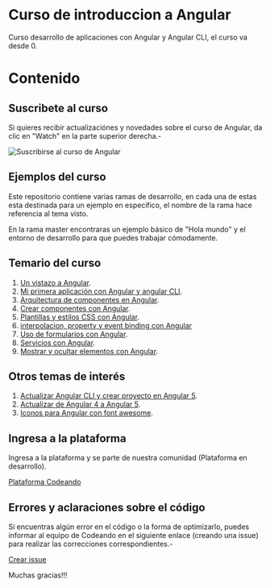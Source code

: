 Curso de introduccion a Angular
===

Curso desarrollo de aplicaciones con Angular y Angular CLI, el curso va desde 0.

# Contenido

## Suscribete al curso

Si quieres recibir actualizaciónes y novedades sobre el curso de Angular, da clic en "Watch" en la parte superior derecha.-

![Suscribirse al curso de Angular](http://blog.codeando.org/img/github.png)

## Ejemplos del curso

Este repositorio contiene varias ramas de desarrollo, en cada una de estas esta destinada para un ejemplo en especifico, el nombre de la rama hace referencia al tema visto.

En la rama master encontraras un ejemplo básico de "Hola mundo" y el entorno de desarrollo para que puedes trabajar cómodamente.

## Temario del curso

1. [Un vistazo a Angular](http://blog.codeando.org/articulos/un-vistazo-a-angular-2.html).
2. [Mi primera aplicación con Angular y angular CLI](http://blog.codeando.org/articulos/mi-primera-app-con-angular-y-angular-cli.html).
3. [Arquitectura de componentes en Angular](http://blog.codeando.org/articulos/arquitectura-de-componentes-en-angular.html).
4. [Crear componentes con Angular](http://blog.codeando.org/articulos/crear-componentes-en-angular.html).
5. [Plantillas y estilos CSS con Angular](http://blog.codeando.org/articulos/plantillas-y-estilos-css-con-angular.html).
6. [interpolacion, property y event binding con Angular](http://blog.codeando.org/articulos/interpolacion-property-y-event-binding-con-angular.html)
7. [Uso de formularios con Angular](http://blog.codeando.org/articulos/formularios-con-angular.html).
8. [Servicios con Angular](http://blog.codeando.org/articulos/servicios-con-angular.html).
9. [Mostrar y ocultar elementos con Angular](http://blog.codeando.org/articulos/mostrar-y-ocultar-elementos-en-angular.html).

## Otros temas de interés

1. [Actualizar Angular CLI y crear proyecto en Angular 5](http://blog.codeando.org/articulos/actualizar-angular-cli-y-crear-proyecto-para-angular-5.html).
2. [Actualizar de Angular 4 a Angular 5](http://blog.codeando.org/articulos/actualizar-de-angular-4-a-angular-5.html).
3. [Iconos para Angular con font awesome](http://blog.codeando.org/articulos/iconos-para-angular-con-font-awesome.html).

## Ingresa a la plataforma

Ingresa a la plataforma y se parte de nuestra comunidad (Plataforma en desarrollo).

[Plataforma Codeando](http://codeando.org)

## Errores y aclaraciones sobre el código

Si encuentras algún error en el código o la forma de optimizarlo, puedes informar al equipo de Codeando en el siguiente enlace (creando una issue) para realizar las correcciones correspondientes.-

[Crear issue](https://github.com/codeandomx/curso-de-introduccion-a-angular/issues)

Muchas gracias!!!